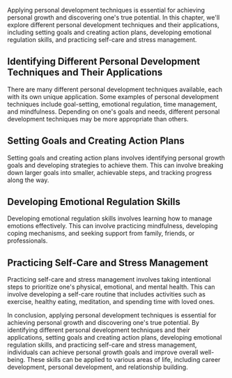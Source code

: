 
Applying personal development techniques is essential for achieving personal growth and discovering one's true potential. In this chapter, we'll explore different personal development techniques and their applications, including setting goals and creating action plans, developing emotional regulation skills, and practicing self-care and stress management.

Identifying Different Personal Development Techniques and Their Applications
----------------------------------------------------------------------------

There are many different personal development techniques available, each with its own unique application. Some examples of personal development techniques include goal-setting, emotional regulation, time management, and mindfulness. Depending on one's goals and needs, different personal development techniques may be more appropriate than others.

Setting Goals and Creating Action Plans
---------------------------------------

Setting goals and creating action plans involves identifying personal growth goals and developing strategies to achieve them. This can involve breaking down larger goals into smaller, achievable steps, and tracking progress along the way.

Developing Emotional Regulation Skills
--------------------------------------

Developing emotional regulation skills involves learning how to manage emotions effectively. This can involve practicing mindfulness, developing coping mechanisms, and seeking support from family, friends, or professionals.

Practicing Self-Care and Stress Management
------------------------------------------

Practicing self-care and stress management involves taking intentional steps to prioritize one's physical, emotional, and mental health. This can involve developing a self-care routine that includes activities such as exercise, healthy eating, meditation, and spending time with loved ones.

In conclusion, applying personal development techniques is essential for achieving personal growth and discovering one's true potential. By identifying different personal development techniques and their applications, setting goals and creating action plans, developing emotional regulation skills, and practicing self-care and stress management, individuals can achieve personal growth goals and improve overall well-being. These skills can be applied to various areas of life, including career development, personal development, and relationship building.

